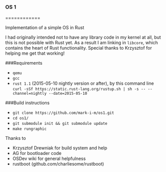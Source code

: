 ### OS 1 ###
============

Implementation of a simple OS in Rust

I had originally intended not to have any library code in my kernel at all, but this is not possible with Rust yet. As a result I am linking in `libcore`, which contains the heart of Rust functionality. Special thanks to Krzysztof for helping me get that working!

###Requirements

* ```qemu```
* ```gcc```
* ```rust 1.1``` (2015-05-10 nightly version or after), by this command line ```curl -sSf https://static.rust-lang.org/rustup.sh | sh -s -- --channel=nightly --date=2015-05-10```

###Build instructions

* ```git clone https://github.com/mark-i-m/os1.git```
* ```cd os1/```
* ```git submodule init && git submodule update```
* ```make rungraphic```

Thanks to
- Krzysztof Drewniak for build system and help
- AG for bootloader code
- OSDev wiki for general helpfulness
- rustboot (github.com/charliesome/rustboot)

